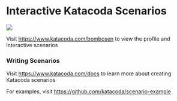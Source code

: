 # Interactive Katacoda Scenarios

[![](http://shields.katacoda.com/katacoda/bombosen/count.svg)](https://www.katacoda.com/bombosen "Get your profile on Katacoda.com")

Visit https://www.katacoda.com/bombosen to view the profile and interactive scenarios

### Writing Scenarios
Visit https://www.katacoda.com/docs to learn more about creating Katacoda scenarios

For examples, visit https://github.com/katacoda/scenario-example
